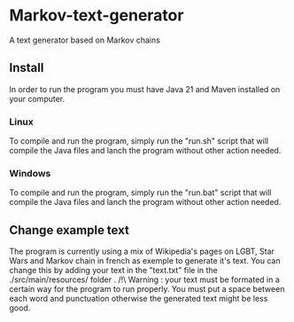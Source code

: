 # Markov-text-generator
A text generator based on Markov chains

## Install

In order to run the program you must have Java 21 and Maven installed on your computer. 

### Linux
To compile and run the program, simply run the "run.sh" script that will compile the Java files and lanch the program without other action needed.

### Windows 
To compile and run the program, simply run the "run.bat" script that will compile the Java files and lanch the program without other action needed.

## Change example text

The program is currently using a mix of Wikipedia's pages on LGBT, Star Wars and Markov chain in french as exemple to generate it's text. 
You can change this by adding your text in the "text.txt" file in the ./src/main/resources/ folder .
/!\ Warning : your text must be formated in a certain way for the program to run properly. You must put a space between each word and punctuation otherwise the generated text might be less good.